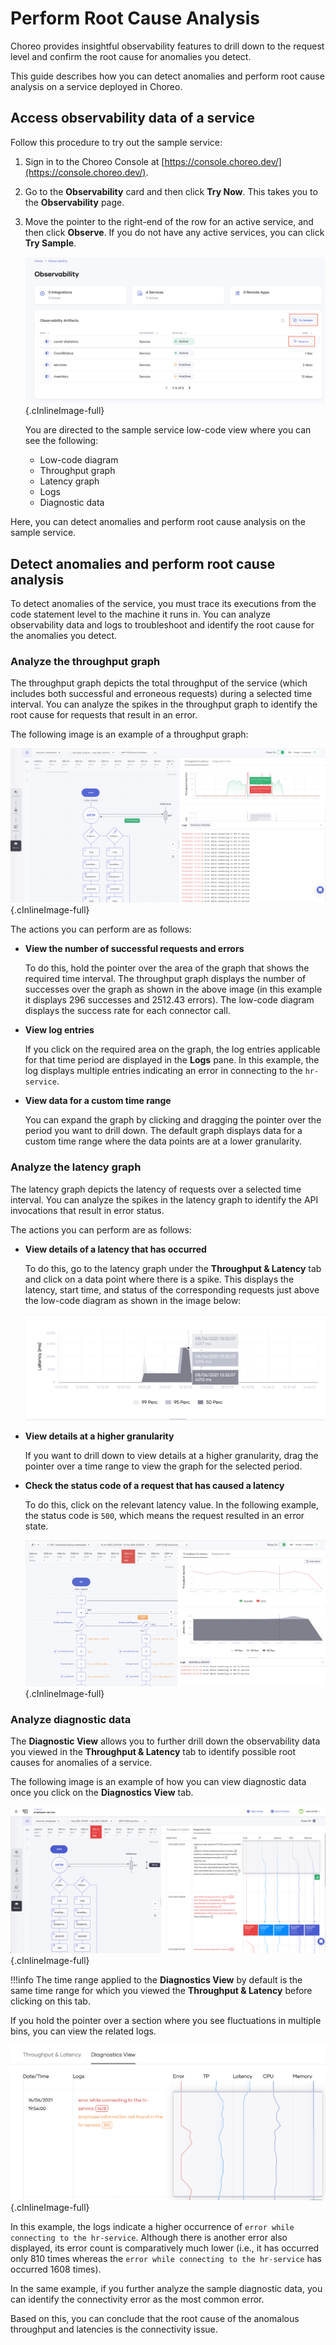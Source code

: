 # Perform Root Cause Analysis

Choreo provides insightful observability features to drill down to the request level and confirm the root cause for anomalies you detect.

This guide describes how you can detect anomalies and perform root cause analysis on a service deployed in Choreo. 

    
## Access observability data of a service

Follow this procedure to try out the sample service:

1. Sign in to the Choreo Console at [https://console.choreo.dev/](https://console.choreo.dev/).
2. Go to the **Observability** card and then click **Try Now**. This takes you to the **Observability** page. 
3. Move the pointer to the right-end of the row for an active service, and then click **Observe**. If you do not have any active services, you can click **Try Sample**. 

    ![Access the Observability view](../assets/img/observability/access-observability.png){.cInlineImage-full}
        
    You are directed to the sample service low-code view where you can see the following:

    - Low-code diagram
    - Throughput graph   
    - Latency graph
    - Logs
    - Diagnostic data

Here, you can detect anomalies and perform root cause analysis on the sample service.
    
## Detect anomalies and perform root cause analysis

To detect anomalies of the service, you must trace its executions from the code statement level to the machine it runs in. You can analyze observability data and logs to troubleshoot and identify the root cause for the anomalies you detect. 


### Analyze the throughput graph

The throughput graph depicts the total throughput of the service (which includes both successful and erroneous requests) during a selected time interval. You can analyze the spikes in the throughput graph to identify the root cause for requests that result in an error.

The following image is an example of a throughput graph:

![Analyze the throughput graph](../assets/img/observability/throughput-graph-analysis.png){.cInlineImage-full}

The actions you can perform are as follows:

- **View the number of successful requests and errors**

    To do this, hold the pointer over the area of the graph that shows the required time interval. The throughput graph displays the number of successes over the graph as shown in the above image (in this example it displays 296 successes and 2512.43 errors). The low-code diagram displays the success rate for each connector call.
    
- **View log entries**

    If you click on the required area on the graph, the log entries applicable for that time period are displayed in the **Logs** pane. In this example, the log displays multiple entries indicating an error in connecting to the `hr-service`.
    
- **View data for a custom time range**

    You can expand the graph by clicking and dragging the pointer over the period you want to drill down. The default graph displays data for a custom time range where the data points are at a lower granularity.

 
### Analyze the latency graph

The latency graph depicts the latency of requests over a selected time interval. You can analyze the spikes in the latency graph to identify the API invocations that result in error status.

The actions you can perform are as follows:

- **View details of a latency that has occurred**

    To do this, go to the latency graph under the **Throughput & Latency** tab and click on a data point where there is a spike. This displays the latency, start time, and status of the corresponding requests just above the low-code diagram as shown in the image below:

    ![View latency details](../assets/img/observability/latency-details.png)
    
- **View details at a higher granularity**
   
    If you want to drill down to view details at a higher granularity, drag the pointer over a time range to view the graph for the selected period.
    
- **Check the status code of a request that has caused a latency**

    To do this, click on the relevant latency value. In the following example, the status code is `500`, which means the request resulted in an error state.
    
    ![Check error status code](../assets/img/observability/check-error-status-code.png){.cInlineImage-full}


### Analyze diagnostic data

The **Diagnostic View** allows you to further drill down the observability data you viewed in the **Throughput & Latency** tab to identify possible root causes for anomalies of a service.

The following image is an example of how you can view diagnostic data once you click on the **Diagnostics View** tab.
 
![Diagnostic data](../assets/img/observability/diagnostics-view.png){.cInlineImage-full}

!!!info
    The time range applied to the **Diagnostics View** by default is the same time range for which you viewed the **Throughput & Latency** before clicking on this tab. 
        
If you hold the pointer over a section where you see fluctuations in multiple bins, you can view the related logs.

![Fluctuations in diagnostic data](../assets/img/observability/second-bin.png){.cInlineImage-full}

In this example, the logs indicate a higher occurrence of `error while connecting to the hr-service`. Although there is another error also displayed, its error count is comparatively much lower (i.e., it has occurred only 810 times whereas the `error while connecting to the hr-service` has occurred 1608 times).

In the same example, if you further analyze the sample diagnostic data, you can identify the connectivity error as the most common error.  
   
Based on this, you can conclude that the root cause of the anomalous throughput and latencies is the connectivity issue. 
